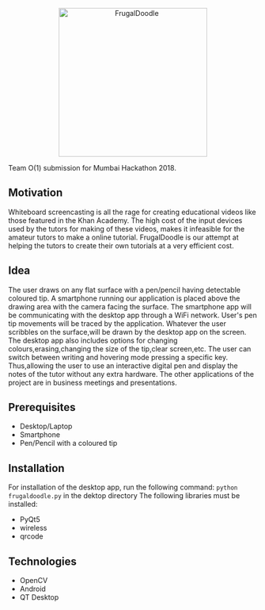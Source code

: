 <p align="center">
  <img width=300px src="https://goo.gl/U4q9E5" alt="FrugalDoodle">
 </p>
Team O(1) submission for Mumbai Hackathon 2018.

## Motivation
Whiteboard screencasting is all the rage for creating educational videos like those featured in the Khan Academy.
The high cost of the input devices used by the tutors for making of these videos, makes it infeasible for the amateur tutors to make a online tutorial.
FrugalDoodle is our attempt at helping the tutors to create their own tutorials at a very efficient cost.

## Idea
The user draws on any flat surface with a pen/pencil having detectable coloured tip. A smartphone running our application is placed above the drawing area with the camera facing the surface. The smartphone app will be communicating with the desktop app through a WiFi network. User's pen tip movements will be traced by the application. Whatever the user scribbles on the surface,will be drawn by the desktop app on the screen. The desktop app also includes options for changing colours,erasing,changing the size of the tip,clear screen,etc. The user can switch between writing and hovering mode pressing a specific key. Thus,allowing the user to use an interactive digital pen and display the notes of the tutor without any extra hardware. The other applications of the project are in business meetings and presentations.  

## Prerequisites
* Desktop/Laptop
* Smartphone
* Pen/Pencil with a coloured tip

## Installation
For installation of the desktop app, run the following command:
`python frugaldoodle.py`
in the dektop directory
The following libraries must be installed:
* PyQt5
* wireless
* qrcode

## Technologies
* OpenCV
* Android
* QT Desktop
